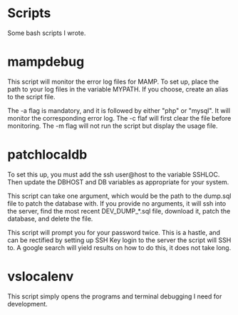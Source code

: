 # Scripts


Some bash scripts I wrote.


# mampdebug


This script will monitor the error log files for MAMP.  To set up, place the path to your log files in the variable MYPATH.
If you choose, create an alias to the script file.

The -a flag is mandatory, and it is followed by either "php" or "mysql".  It will monitor the corresponding error log.
The -c flaf will first clear the file before monitoring.  The -m flag will not run the script but display the usage file.

# patchlocaldb

To set this up, you must add the ssh user@host to the variable SSHLOC.  Then update the DBHOST and DB variables as
appropriate for your system.

This script can take one argument, which would be the path to the dump.sql file to patch the database with.  If you
provide no arguments, it will ssh into the server, find the most recent DEV_DUMP_*.sql file, download it,
patch the database, and delete the file.

This script will prompt you for your password twice.  This is a hastle, and can be rectified by setting up SSH Key login
to the server the script will SSH to.  A google search will yield results on how to do this, it does not take long.

# vslocalenv

This script simply opens the programs and terminal debugging I need for development.  
